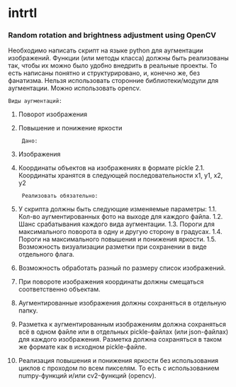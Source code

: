 # intrtl
### Random rotation and brightness adjustment using OpenCV

Необходимо написать скрипт на языке python для аугментации изображений. Функции (или методы класса) должны быть реализованы так, чтобы их можно было удобно внедрить в реальные проекты. То есть написаны понятно и структурировано, и, конечно же, без фанатизма. Нельзя использовать сторонние библиотеки/модули для аугментации. Можно использовать opencv.

	Виды аугментаций:
1. Поворот изображения
2. Повышение и понижение яркости

		Дано:
1. Изображения
2. Координаты объектов на изображениях в формате pickle
2.1. Координаты хранятся в следующей последовательности x1, y1, x2, y2

		Реализовать обязательно:
1. У скрипта должны быть следующие изменяемые параметры:
	1.1. Кол-во аугментированных фото на выходе для каждого файла.
	1.2. Шанс срабатывания каждого вида аугментации.
	1.3. Пороги для максимального поворота в одну и другую сторону в градусах.
	1.4. Пороги на максимального повышения и понижения яркости.
	1.5. Возможность визуализации разметки при сохранении в виде отдельного флага.
2. Возможность обработать разный по размеру список изображений.
3. При повороте изображения координаты должны смещаться соответственно объектам.
4. Аугментированные изображения должны сохраняться в отдельную папку.
5. Разметка к аугментированным изображениям должна сохраняться  всё в одном файле или в отдельных pickle-файлах (или json-файлах) для каждого изображения. Разметка должна сохраняться в таком же формате как в исходном pickle-файле.
6. Реализация повышения и понижения яркости без использования циклов с проходом по всем пикселям. То есть с использованием numpy-функций и/или cv2-функций (opencv).
